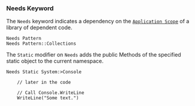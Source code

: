 
### Needs Keyword

The `Needs` keyword indicates a dependency on the
[`Application Scope`](#Application-Scope-Keyword)
of a library of dependent code.

```pattern
Needs Pattern
Needs Pattern::Collections
```
The `Static` modifier on `Needs` adds the public Methods of the specified static object to the current namespace.

```pattern
Needs Static System:>Console

    // later in the code

    // Call Console.WriteLine
    WriteLine("Some text.")
```
